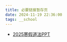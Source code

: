 ```yaml
---
title: 必要链接暂存页
date: 2024-11-19 22:36:00
tags: __school
---
```


- [2025寒假道法PPT](https://pan.huang1111.cn/s/YLljkhA)
